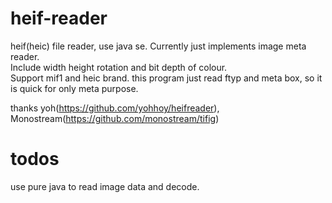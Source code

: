 # heif-reader
heif(heic) file reader, use java se. Currently just implements image meta reader.  
Include width height rotation and bit depth of colour.  
Support mif1 and heic brand.
this program just read ftyp and meta box, so it is quick for only meta purpose.

thanks yoh(https://github.com/yohhoy/heifreader), Monostream(https://github.com/monostream/tifig)

# todos
use pure java to read image data and decode.
